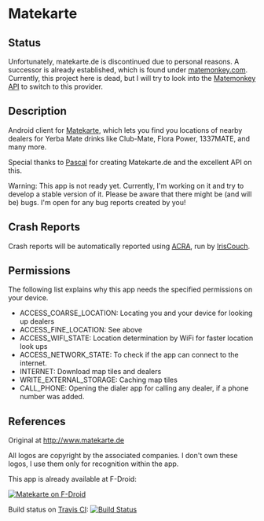 Matekarte
=========
Status
------
Unfortunately, matekarte.de is discontinued due to personal reasons. A successor is already established, which is found under [matemonkey.com](http://www.matemonkey.com). Currently, this project here is dead, but I will try to look into the [Matemonkey API](https://github.com/MateMonkey/api) to switch to this provider.

Description
-----------
Android client for [Matekarte](https://www.matekarte.de/), which lets you find
you locations of nearby dealers for Yerba Mate drinks like Club-Mate, Flora
Power, 1337MATE, and many more.

Special thanks to [Pascal](https://www.pascalj.de) for creating Matekarte.de and
the excellent API on this.

Warning: This app is not ready yet. Currently, I'm working on it and try to
develop a stable version of it. Please be aware that there might be (and will
be) bugs. I'm open for any bug reports created by you!

Crash Reports
-------------
Crash reports will be automatically reported using [ACRA](http://www.acra.ch), run by [IrisCouch](http://www.iriscouch.com).

Permissions
-----------
The following list explains why this app needs the specified permissions on your device.

* ACCESS_COARSE_LOCATION: Locating you and your device for looking up dealers
* ACCESS_FINE_LOCATION: See above
* ACCESS_WIFI_STATE: Location determination by WiFi for faster location look ups
* ACCESS_NETWORK_STATE: To check if the app can connect to the internet.
* INTERNET: Download map tiles and dealers
* WRITE_EXTERNAL_STORAGE: Caching map tiles
* CALL_PHONE: Opening the dialer app for calling any dealer, if a phone number was added.

References
----------

Original at http://www.matekarte.de

All logos are copyright by the associated companies. I don't own these logos, I use them only for recognition within the app.

This app is already available at F-Droid:

[![Matekarte on F-Droid](https://chart.googleapis.com/chart?chs=150x150&cht=qr&chl=https://f-droid.org/repository/browse/?fdid=de.guerda.matekarte&choe=UTF-8)](https://f-droid.org/repository/browse/?fdid=de.guerda.matekarte)

Build status on [Travis CI](https://travis-ci.org/):
[![Build Status](https://travis-ci.org/guerda/Matekarte.svg?branch=master)](https://travis-ci.org/guerda/Matekarte)

